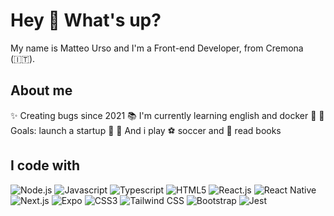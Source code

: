 # Hey 👋 What's up?

My name is Matteo Urso and I'm a Front-end Developer, from Cremona (🇮🇹).

## About me

✨ Creating bugs since 2021
📚 I'm currently learning english and docker 🐳
🎯 Goals: launch a startup 🚀
🎲 And i play ⚽ soccer and 📖 read books

## I code with

![Node.js](https://img.shields.io/badge/Node.js-339933?logo=nodedotjs&logoColor=white&style=for-the-badge) ![Javascript](https://img.shields.io/badge/JavaScript-F7DF1E?logo=javascript&logoColor=black&style=for-the-badge) ![Typescript](https://img.shields.io/badge/TypeScript-3178C6?logo=typescript&logoColor=white&style=for-the-badge) ![HTML5](https://img.shields.io/badge/HTML5-E34F26?logo=html5&logoColor=white&style=for-the-badge) ![React.js](https://img.shields.io/badge/React-61DAFB?logo=react&logoColor=black&style=for-the-badge) ![React Native](https://img.shields.io/badge/ReactNative-222222?style=for-the-badge&logo=React) ![Next.js](https://img.shields.io/badge/Next.js-000000?logo=nextdotjs&logoColor=white&style=for-the-badge) ![Expo](https://img.shields.io/badge/Expo-000020?style=for-the-badge&logo=expo&logoColor=white) ![CSS3](https://img.shields.io/badge/CSS3-1572B6?logo=css3&logoColor=white&style=for-the-badge) ![Tailwind CSS](https://img.shields.io/badge/Tailwind_CSS-grey?style=for-the-badge&logo=tailwind-css&logoColor=38B2AC) ![Bootstrap](https://img.shields.io/badge/Bootstrap-7952B3?logo=bootstrap&logoColor=white&style=for-the-badge) ![Jest](https://img.shields.io/badge/Jest-C21325?logo=jest&logoColor=white&style=for-the-badge)
